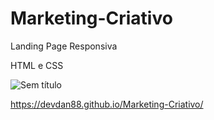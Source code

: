 # Marketing-Criativo
Landing Page Responsiva

HTML e CSS

![Sem título](https://user-images.githubusercontent.com/88831266/234008662-11223d83-ea22-4fd2-8d26-0125b47026c8.png)

https://devdan88.github.io/Marketing-Criativo/
